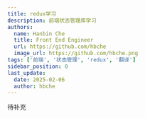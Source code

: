 ```yaml
---
title: redux学习
description: 前端状态管理库学习
authors:
  name: Hanbin Che
  title: Front End Engineer
  url: https://github.com/hbche
  image_url: https://github.com/hbche.png
tags: ['前端', '状态管理', 'redux', '翻译']
sidebar_position: 0
last_update:
  date: 2025-02-06
  author: hbche
---
```


待补充
